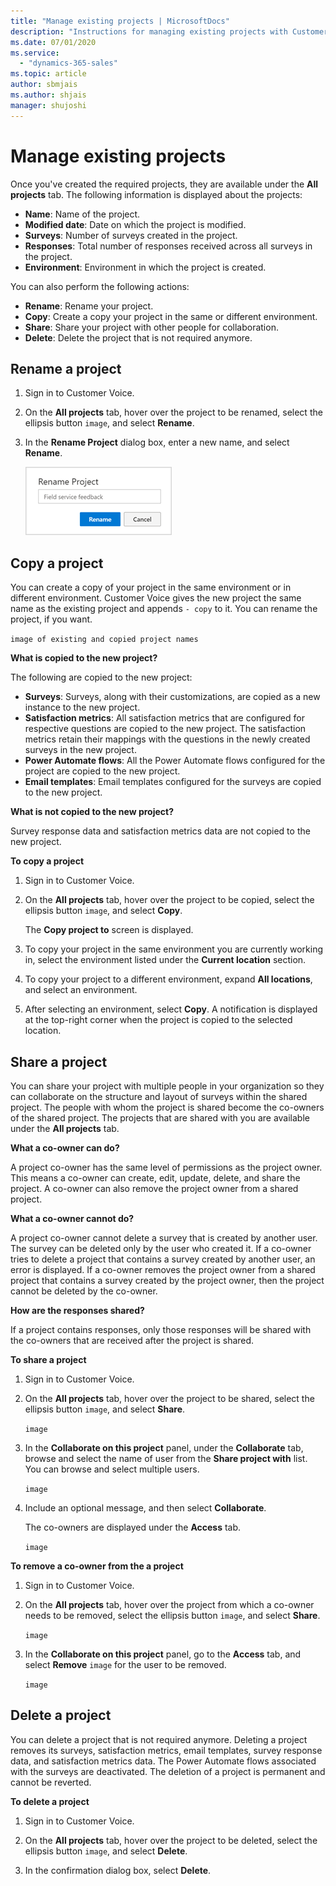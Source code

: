 ```yaml
---
title: "Manage existing projects | MicrosoftDocs"
description: "Instructions for managing existing projects with Customer Voice"
ms.date: 07/01/2020
ms.service:
  - "dynamics-365-sales"
ms.topic: article
author: sbmjais
ms.author: shjais
manager: shujoshi
---
```


# Manage existing projects

Once you've created the required projects, they are available under the **All projects** tab. The following information is displayed about the projects:

- **Name**: Name of the project.
- **Modified date**: Date on which the project is modified.
- **Surveys**: Number of surveys created in the project.
- **Responses**: Total number of responses received across all surveys in the project.
- **Environment**: Environment in which the project is created.

You can also perform the following actions:

- **Rename**: Rename your project.
- **Copy**: Create a copy your project in the same or different environment.
- **Share**: Share your project with other people for collaboration.
- **Delete**: Delete the project that is not required anymore.

## Rename a project

1. Sign in to Customer Voice.

2. On the **All projects** tab, hover over the project to be renamed, select the ellipsis button `image`, and select **Rename**.

3. In the **Rename Project** dialog box, enter a new name, and select **Rename**.

    ![Rename a project](media/rename-project.png "Rename a project")

## Copy a project

You can create a copy of your project in the same environment or in different environment. Customer Voice gives the new project the same name as the existing project and appends `- copy` to it. You can rename the project, if you want.

`image of existing and copied project names`

**What is copied to the new project?**

The following are copied to the new project:

- **Surveys**: Surveys, along with their customizations, are copied as a new instance to the new project. 
- **Satisfaction metrics**: All satisfaction metrics that are configured for respective questions are copied to the new project. The satisfaction metrics retain their mappings with the questions in the newly created surveys in the new project. 
- **Power Automate flows**: All the Power Automate flows configured for the project are copied to the new project.
- **Email templates**: Email templates configured for the surveys are copied to the new project.

**What is not copied to the new project?**

Survey response data and satisfaction metrics data are not copied to the new project. 

**To copy a project**

1. Sign in to Customer Voice.

2. On the **All projects** tab, hover over the project to be copied, select the ellipsis button `image`, and select **Copy**.

    The **Copy project to** screen is displayed.

3. To copy your project in the same environment you are currently working in, select the environment listed under the **Current location** section.

4. To copy your project to a different environment, expand **All locations**, and select an environment.

5. After selecting an environment, select **Copy**. A notification is displayed at the top-right corner when the project is copied to the selected location.

## Share a project

You can share your project with multiple people in your organization so they can collaborate on the structure and layout of  surveys within the shared project. The people with whom the project is shared become the co-owners of the shared project. The projects that are shared with you are available under the **All projects** tab. 

**What a co-owner can do?**

A project co-owner has the same level of permissions as the project owner. This means a co-owner can create, edit, update, delete, and share the project. A co-owner can also remove the project owner from a shared project.

**What a co-owner cannot do?**

A project co-owner cannot delete a survey that is created by another user. The survey can be deleted only by the user who created it. If a co-owner tries to delete a project that contains a survey created by another user, an error is displayed. If a co-owner removes the project owner from a shared project that contains a survey created by the project owner, then the project cannot be deleted by the co-owner.

**How are the responses shared?**

If a project contains responses, only those responses will be shared with the co-owners that are received after the project is shared.

**To share a project**

1. Sign in to Customer Voice.

2. On the **All projects** tab, hover over the project to be shared, select the ellipsis button `image`, and select **Share**.

    `image`

3. In the **Collaborate on this project** panel, under the **Collaborate** tab, browse and select the name of user from the **Share project with** list. You can browse and select multiple users.

    `image`

4. Include an optional message, and then select **Collaborate**.

    The co-owners are displayed under the **Access** tab.

    `image`

**To remove a co-owner from the a project**

1. Sign in to Customer Voice.

2. On the **All projects** tab, hover over the project from which a co-owner needs to be removed, select the ellipsis button `image`, and select **Share**.

    `image`

3. In the **Collaborate on this project** panel, go to the **Access** tab, and select **Remove** `image` for the user to be removed.

    `image`

## Delete a project

You can delete a project that is not required anymore. Deleting a project removes its surveys, satisfaction metrics, email templates, survey response data, and satisfaction metrics data. The Power Automate flows associated with the surveys are deactivated. The deletion of a project is permanent and cannot be reverted.

**To delete a project**

1. Sign in to Customer Voice.

2. On the **All projects** tab, hover over the project to be deleted, select the ellipsis button `image`, and select **Delete**.

3. In the confirmation dialog box, select **Delete**.